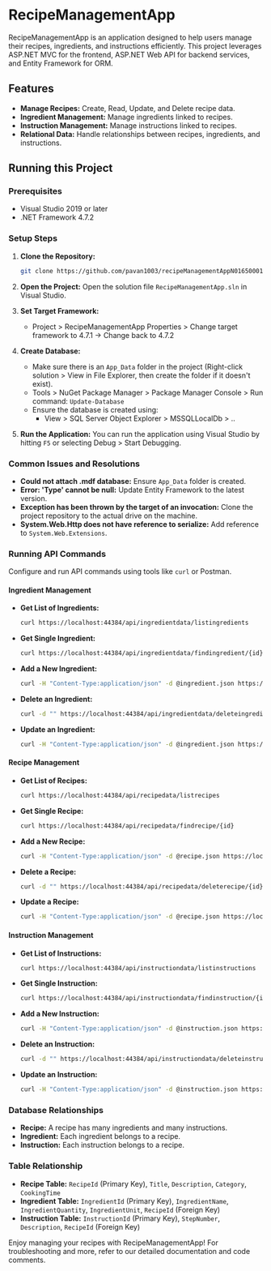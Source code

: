 # RecipeManagementApp

RecipeManagementApp is an application designed to help users manage their recipes, ingredients, and instructions efficiently. This project leverages ASP.NET MVC for the frontend, ASP.NET Web API for backend services, and Entity Framework for ORM.

## Features
- **Manage Recipes:** Create, Read, Update, and Delete recipe data.
- **Ingredient Management:** Manage ingredients linked to recipes.
- **Instruction Management:** Manage instructions linked to recipes.
- **Relational Data:** Handle relationships between recipes, ingredients, and instructions.

## Running this Project
### Prerequisites
- Visual Studio 2019 or later
- .NET Framework 4.7.2

### Setup Steps
1. **Clone the Repository:**
   ```bash
   git clone https://github.com/pavan1003/recipeManagementAppN01650001.git
   ```
   
2. **Open the Project:**
   Open the solution file `RecipeManagementApp.sln` in Visual Studio.

3. **Set Target Framework:**
   - Project > RecipeManagementApp Properties > Change target framework to 4.7.1 -> Change back to 4.7.2

4. **Create Database:**
   - Make sure there is an `App_Data` folder in the project (Right-click solution > View in File Explorer, then create the folder if it doesn't exist).
   - Tools > NuGet Package Manager > Package Manager Console > Run command: `Update-Database`
   - Ensure the database is created using:
     - View > SQL Server Object Explorer > MSSQLLocalDb > ..

5. **Run the Application:** 
   You can run the application using Visual Studio by hitting `F5` or selecting Debug > Start Debugging.

### Common Issues and Resolutions
- **Could not attach .mdf database:** Ensure `App_Data` folder is created.
- **Error: 'Type' cannot be null:** Update Entity Framework to the latest version.
- **Exception has been thrown by the target of an invocation:** Clone the project repository to the actual drive on the machine.
- **System.Web.Http does not have reference to serialize:** Add reference to `System.Web.Extensions`.

### Running API Commands
Configure and run API commands using tools like `curl` or Postman.

#### Ingredient Management
- **Get List of Ingredients:**
   ```bash
   curl https://localhost:44384/api/ingredientdata/listingredients
   ```
- **Get Single Ingredient:**
   ```bash
   curl https://localhost:44384/api/ingredientdata/findingredient/{id}
   ```
- **Add a New Ingredient:**
   ```bash
   curl -H "Content-Type:application/json" -d @ingredient.json https://localhost:44384/api/ingredientdata/addingredient
   ```
- **Delete an Ingredient:**
   ```bash
   curl -d "" https://localhost:44384/api/ingredientdata/deleteingredient/{id}
   ```
- **Update an Ingredient:**
   ```bash
   curl -H "Content-Type:application/json" -d @ingredient.json https://localhost:44384/api/ingredientdata/updateingredient/{id}
   ```

#### Recipe Management
- **Get List of Recipes:**
   ```bash
   curl https://localhost:44384/api/recipedata/listrecipes
   ```
- **Get Single Recipe:**
   ```bash
   curl https://localhost:44384/api/recipedata/findrecipe/{id}
   ```
- **Add a New Recipe:**
   ```bash
   curl -H "Content-Type:application/json" -d @recipe.json https://localhost:44384/api/recipedata/addrecipe
   ```
- **Delete a Recipe:**
   ```bash
   curl -d "" https://localhost:44384/api/recipedata/deleterecipe/{id}
   ```
- **Update a Recipe:**
   ```bash
   curl -H "Content-Type:application/json" -d @recipe.json https://localhost:44384/api/recipedata/updaterecipe/{id}
   ```

#### Instruction Management
- **Get List of Instructions:**
   ```bash
   curl https://localhost:44384/api/instructiondata/listinstructions
   ```
- **Get Single Instruction:**
   ```bash
   curl https://localhost:44384/api/instructiondata/findinstruction/{id}
   ```
- **Add a New Instruction:**
   ```bash
   curl -H "Content-Type:application/json" -d @instruction.json https://localhost:44384/api/instructiondata/addinstruction
   ```
- **Delete an Instruction:**
   ```bash
   curl -d "" https://localhost:44384/api/instructiondata/deleteinstruction/{id}
   ```
- **Update an Instruction:**
   ```bash
   curl -H "Content-Type:application/json" -d @instruction.json https://localhost:44384/api/instructiondata/updateinstruction/{id}
   ```

### Database Relationships
- **Recipe:** A recipe has many ingredients and many instructions.
- **Ingredient:** Each ingredient belongs to a recipe.
- **Instruction:** Each instruction belongs to a recipe.

### Table Relationship
- **Recipe Table:** `RecipeId` (Primary Key), `Title`, `Description`, `Category`, `CookingTime`
- **Ingredient Table:** `IngredientId` (Primary Key), `IngredientName`, `IngredientQuantity`, `IngredientUnit`, `RecipeId` (Foreign Key)
- **Instruction Table:** `InstructionId` (Primary Key), `StepNumber`, `Description`, `RecipeId` (Foreign Key)

Enjoy managing your recipes with RecipeManagementApp! For troubleshooting and more, refer to our detailed documentation and code comments.
